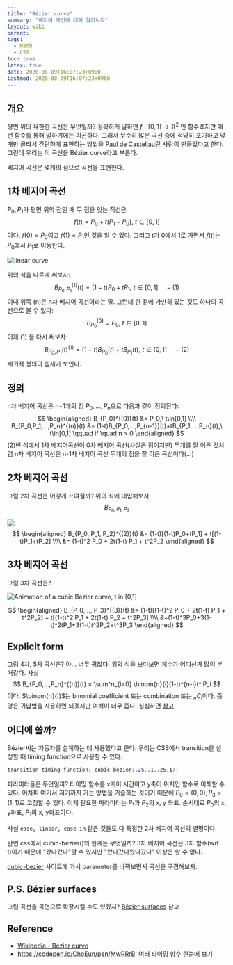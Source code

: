 ```yaml
---
title: "Bézier curve"
summary: "베지어 곡선에 대해 알아보자"
layout: wiki
parent: 
tags: 
  - Math
  - CSS
toc: true
latex: true
date: 2020-08-09T16:07:23+0900
lastmod: 2020-08-09T16:07:23+0900
---
```

## 개요
평면 위의 유한한 곡선은 무엇일까? 정확하게 말하면 $f: [0,1] \rightarrow \mathbb{R}^2$ 인 함수겠지만 매번 함수를 통해 말하기에는 피곤하다. 그래서 무수히 많은 곡선 중에 적당히 포기하고 몇개만 골라서 간단하게 표현하는 방법을 [Paul de Casteljau](https://en.wikipedia.org/wiki/Paul_de_Casteljau)란 사람이 만들었다고 한다. 그런데 우리는 이 곡선을 Bézier curve라고 부른다.

베지어 곡선은 몇개의 점으로 곡선을 표현한다.



## 1차 베지어 곡선

$P_0, P_1$가 평면 위의 점일 때 두 점을 잇는 직선은
$$
f(t) = P_0+t(P_1-P_0),\ t \in [0, 1]
$$
이다. $f(0)=P_0$이고 $f(1)=P_1$인 것을 알 수 있다. 그리고 $t$가 0에서 1로 가면서 $f(t)$는 $P_0$에서 $P_1$로 이동한다.

![linear curve](https://upload.wikimedia.org/wikipedia/commons/0/00/B%C3%A9zier_1_big.gif)

위의 식을 다르게 써보자:
$$
B_{P_0, P_1}^{(1)}(t) = (1-t)P_0+tP_1,\ t \in [0, 1] \quad - (1)
$$
이때 위쪽 (n)은 n차 베지어 곡선이라는 말. 그런데 한 점에 가만히 있는 것도 하나의 곡선으로 볼 수 있다:
$$
B_{P_0}^{(0)} = P_0,\ t\in[0,1]
$$
이제 (1) 을 다시 써보자:
$$
B_{P_0, P_1}(t)^{(1)} = (1-t)B_{P_0}(t)+tB_{P_1}(t),\ t \in [0, 1] \quad - (2)
$$
재귀적 정의의 낌새가 보인다.



## 정의

n차 베지어 곡선은 n+1개의 점 $P_0, ..., P_n$으로 다음과 같이 정의된다:
$$
\begin{aligned}
B_{P_0}^{(0)}(t) &= P_0,\ t\in[0,1] \\\\
B_{P_0,P_1,...,P_n}^{(n)}(t) &= (1-t)B_{P_0,...,P_{n-1}}(t)+tB_{P_1,...,P_n}(t),\ t\in[0,1] \qquad if \quad n > 0
\end{aligned}
$$
(2)번 식에서 1차 베지어곡선이 0차 베지어 곡선(사실은 점이지만) 두개를 잘 이은 것처럼 n차 베지어 곡선은 n-1차 베지어 곡선 두개의 점을 잘 이은 곡선이다(...)

## 2차 베지어 곡선

그럼 2차 곡선은 어떻게 쓰여질까? 위의 식에 대입해보자
$$
B_{P_0, P_1, P_2}
$$

![](https://upload.wikimedia.org/wikipedia/commons/thumb/3/3d/B%C3%A9zier_2_big.gif/240px-B%C3%A9zier_2_big.gif)
$$
\begin{aligned}
B_{P_0, P_1, P_2}^{(2)}(t) &= (1-t)[(1-t)P_0+tP_1] + t[(1-t)P_1+tP_2] \\\\
&= (1-t)^2 P_0 + 2t(1-t) P_1 + t^2P_2
\end{aligned}
$$




## 3차 베지어 곡선

 그럼 3차 곡선은?

![Animation of a cubic Bézier curve, t in [0,1]](https://upload.wikimedia.org/wikipedia/commons/thumb/d/db/B%C3%A9zier_3_big.gif/240px-B%C3%A9zier_3_big.gif)


$$
\begin{aligned}
B_{P_0,..., P_3}^{(3)}(t) &= (1-t)[(1-t)^2 P_0 + 2t(1-t) P_1 + t^2P_2] + t[(1-t)^2 P_1 + 2t(1-t) P_2 + t^2P_3] \\\\
&=(1-t)^3P_0+3(1-t)^2tP_1+3(1-t)t^2P_2+t^3P_3
\end{aligned}
$$


## Explicit form

그럼 4차, 5차 곡선은? 아... 너무 귀찮다. 위의 식을 보다보면 계수가 어디선가 많이 본 거같다. 사실 
$$
B_{P_0,...,P_n}^{(n)}(t) = \sum^n_{i=0} \binom{n}{i}(1-t)^{n-i}t^iP_i
$$
이다. $\binom{n}{i}$는 binomial coefficient 또는 combination 또는 $_nC_i$이다. 증명은 귀납법을 사용하면 되겠지만 여백이 너무 좁다. 심심하면 [참고](/wiki/bezier-curve-proof/)



## 어디에 쓸까?

Bézier씨는 자동차를 설계하는 데 사용했다고 한다. 우리는 CSS에서 transition을 설정할 때 timing function으로 사용할 수 있다:

```css
transition-timing-function: cubic-bezier(.25,.1,.25,1);
```

파라미터들은 무엇일까? 타이밍 함수를 x축이 시간이고 y축이 위치인 함수로 이해할 수 있다. 어차피 여기서 저기까지 가는 방법을 기술하는 것이기 때문에 $P_0=(0,0), P_3=(1,1)$로 고정할 수 있다. 이제 필요한 파라미터는 $P_1$과 $P_2$의 x, y 좌표. 순서대로 $P_0$의 x, y좌표, $P_1$의 x, y좌표이다.

사실 `ease, linear, ease-in` 같은 것들도 다 특정한 2차 베지어 곡선의 별명이다.

반면 css에서 cubic-bezier()의 한계는 무엇일까? 3차 베지어 곡선은 3차 함수(wrt. t)이기 때문에 "왔다갔다"할 수 있지만 "왔다갔다왔다갔다" 이상은 할 수 없다.

[cubic-bezier](https://cubic-bezier.com/) 사이트에 가서 parameter를 바꿔보면서 곡선을 구경해보자.



## P.S. Bézier surfaces

그럼 곡선을 곡면으로 확장시킬 수도 있겠지? [Bézier surfaces](https://en.wikipedia.org/wiki/B%C3%A9zier_surface) 참고

## Reference
- [Wikipedia - Bézier curve](https://en.wikipedia.org/wiki/B%C3%A9zier_curve)
- https://codepen.io/ChoEun/pen/MwRRrB: 여러 타이밍 함수 한눈에 보기
